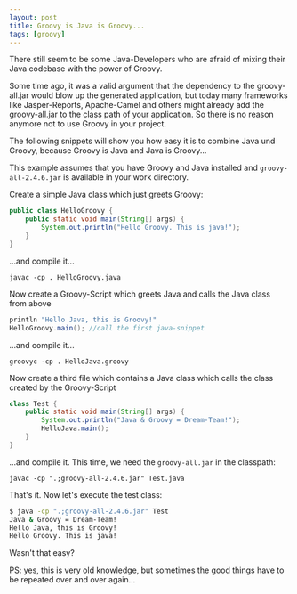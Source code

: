 ```yaml
---
layout: post
title: Groovy is Java is Groovy...
tags: [groovy]
---
```


There still seem to be some Java-Developers who are afraid of
mixing their Java codebase with the power of Groovy.

Some time ago, it was a valid argument that the dependency
to the groovy-all.jar would blow up the generated application,
but today many frameworks like Jasper-Reports, Apache-Camel and others might already add the
groovy-all.jar to the class path of your application. So there is no reason anymore
not to use Groovy in your project. 

The following snippets will show you how easy it is to combine Java und Groovy, because Groovy is Java and Java is Groovy...

This example assumes that you have Groovy and Java installed and `groovy-all-2.4.6.jar` is available in your work directory.

Create a simple Java class which just greets Groovy:

```java HelloGroovy.java
public class HelloGroovy {
	public static void main(String[] args) {
		System.out.println("Hello Groovy. This is java!");
	}
}
```

...and compile it...

`javac -cp . HelloGroovy.java`

Now create a Groovy-Script which greets Java and calls the Java class from above

```groovy HelloJava.groovy
println "Hello Java, this is Groovy!"
HelloGroovy.main(); //call the first java-snippet
```

...and compile it...

`groovyc -cp . HelloJava.groovy`

Now create a third file which contains a Java class which calls the class created by the Groovy-Script

```java Test.java
class Test {
	public static void main(String[] args) {
		System.out.println("Java & Groovy = Dream-Team!");
		HelloJava.main();
	}
}
```

...and compile it. This time, we need the `groovy-all.jar` in the classpath:

`javac -cp ".;groovy-all-2.4.6.jar" Test.java`

That's it. Now let's execute the test class:

```bash
$ java -cp ".;groovy-all-2.4.6.jar" Test
Java & Groovy = Dream-Team!
Hello Java, this is Groovy!
Hello Groovy. This is java!
```

Wasn't that easy?

PS: yes, this is very old knowledge, but sometimes the good things have to be repeated over and over again...
